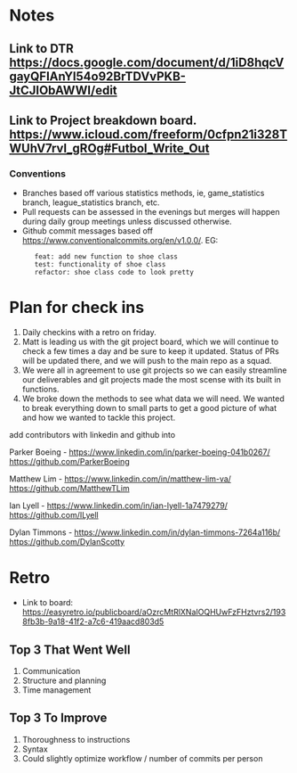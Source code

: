 # Notes

## Link to DTR https://docs.google.com/document/d/1iD8hqcVgayQFIAnYl54o92BrTDVvPKB-JtCJIObAWWI/edit

## Link to Project breakdown board. https://www.icloud.com/freeform/0cfpn21i328TWUhV7rvl_gROg#Futbol_Write_Out

### Conventions
 - Branches based off various statistics methods, ie, game_statistics branch, league_statistics branch, etc.
 - Pull requests can be assessed in the evenings but merges will happen during daily group meetings unless discussed otherwise.
 - Github commit messages based off https://www.conventionalcommits.org/en/v1.0.0/. EG:
   ```
      feat: add new function to shoe class
      test: functionality of shoe class
      refactor: shoe class code to look pretty

# Plan for check ins
1. Daily checkins with a retro on friday. 
2. Matt is leading us with the git project board, which we will continue to check a few times a day and be sure to keep it updated. Status of PRs will be updated there, and we will push to the main repo as a squad.
3. We were all in agreement to use git projects so we can easily streamline our deliverables and git projects made the most scense with its built in functions.
4. We broke down the methods to see what data we will need. We wanted to break everything down to small parts to get a good picture of what and how we wanted to tackle this project. 

add contributors with linkedin and github into

Parker Boeing - https://www.linkedin.com/in/parker-boeing-041b0267/
                https://github.com/ParkerBoeing

Matthew Lim - https://www.linkedin.com/in/matthew-lim-va/
              https://github.com/MatthewTLim

Ian Lyell - https://www.linkedin.com/in/ian-lyell-1a7479279/
            https://github.com/ILyell

Dylan Timmons - https://www.linkedin.com/in/dylan-timmons-7264a116b/
                https://github.com/DylanScotty
                

# Retro
- Link to board: https://easyretro.io/publicboard/aOzrcMtRlXNaIOQHUwFzFHztvrs2/1938fb3b-9a18-41f2-a7c6-419aacd803d5

## Top 3 That Went Well
1. Communication
2. Structure and planning
3. Time management
## Top 3 To Improve
1. Thoroughness to instructions
2. Syntax
3. Could slightly optimize workflow / number of commits per person
